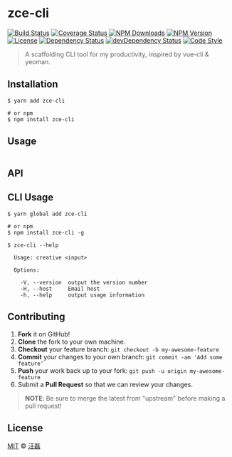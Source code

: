 # zce-cli

[![Build Status][travis-image]][travis-url]
[![Coverage Status][codecov-image]][codecov-url]
[![NPM Downloads][downloads-image]][downloads-url]
[![NPM Version][version-image]][version-url]
[![License][license-image]][license-url]
[![Dependency Status][dependency-image]][dependency-url]
[![devDependency Status][devdependency-image]][devdependency-url]
[![Code Style][style-image]][style-url]

> A scaffolding CLI tool for my productivity, inspired by vue-cli &amp; yeoman.

## Installation

```shell
$ yarn add zce-cli

# or npm
$ npm install zce-cli
```

## Usage

```javascript
```

## API



## CLI Usage

```shell
$ yarn global add zce-cli

# or npm
$ npm install zce-cli -g
```

```shell
$ zce-cli --help

  Usage: creative <input>

  Options:

    -V, --version  output the version number
    -H, --host     Email host
    -h, --help     output usage information
```

## Contributing

1. **Fork** it on GitHub!
2. **Clone** the fork to your own machine.
3. **Checkout** your feature branch: `git checkout -b my-awesome-feature`
4. **Commit** your changes to your own branch: `git commit -am 'Add some feature'`
5. **Push** your work back up to your fork: `git push -u origin my-awesome-feature`
6. Submit a **Pull Request** so that we can review your changes.

> **NOTE**: Be sure to merge the latest from "upstream" before making a pull request!

## License

[MIT](LICENSE) &copy; [汪磊](https://zce.me/)



[travis-image]: https://img.shields.io/travis/zce/zce-cli.svg
[travis-url]: https://travis-ci.org/zce/zce-cli
[codecov-image]: https://img.shields.io/codecov/c/github/zce/zce-cli.svg
[codecov-url]: https://codecov.io/gh/zce/zce-cli
[downloads-image]: https://img.shields.io/npm/dm/zce-cli.svg
[downloads-url]: https://npmjs.org/package/zce-cli
[version-image]: https://img.shields.io/npm/v/zce-cli.svg
[version-url]: https://npmjs.org/package/zce-cli
[license-image]: https://img.shields.io/npm/l/zce-cli.svg
[license-url]: https://github.com/zce/zce-cli/blob/master/LICENSE
[dependency-image]: https://img.shields.io/david/zce/zce-cli.svg
[dependency-url]: https://david-dm.org/zce/zce-cli
[devdependency-image]: https://img.shields.io/david/dev/zce/zce-cli.svg
[devdependency-url]: https://david-dm.org/zce/zce-cli?type=dev
[style-image]: https://img.shields.io/badge/code_style-standard-brightgreen.svg
[style-url]: http://standardjs.com

<!--
- https://github.com/tj/commander.js
- https://github.com/sindresorhus/log-update
- https://github.com/segmentio/metalsmith
- https://github.com/sindresorhus/fullname
- https://github.com/yeoman/update-notifier
 -->
